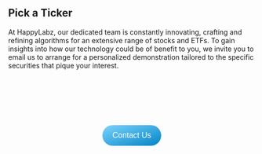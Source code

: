 <style>
button {
  background-image: linear-gradient(to top left, #0284c7, #7dd3fc);
  /* background-color: #333; */
  color: #fff;
  border: none;
  padding: 12px 20px;
  border-radius: 25px;
  cursor: pointer;
  font-size: 16px;
  width: 100%;
  margin-top: 15px;
}

button:hover {
  background-image: linear-gradient(to top left, #075985, #0ea5e9);
}

.contactBox {
  display: flex;
  margin-top: 50px;
  align-content: center;
  justify-items: center;
  justify-content: center;
}

.boxGrid {
  display: grid;
  grid-template-columns: 1fr;
  margin-bottom: 48px;
  row-gap: 16px;
  align-content: center;
  justify-content: center;
  justify-items: center;
}
</style>

<br>
<br>

<h2>Pick a Ticker</h2>

<p>
At HappyLabz, our dedicated team is constantly innovating, crafting and refining algorithms for an extensive range of stocks and ETFs. To gain insights into how our technology could be of benefit to you, we invite you to email us to arrange for a personalized demonstration tailored to the specific securities that pique your interest.
</p>
  
<br>
<br>

<div class="contactBox">
  <div class="boxGrid">
    <a href="mailto:accounts@happylabz.tech?subject=Let's Talk">
      <button>Contact Us</button>
    </a>
  </div>
</div>
